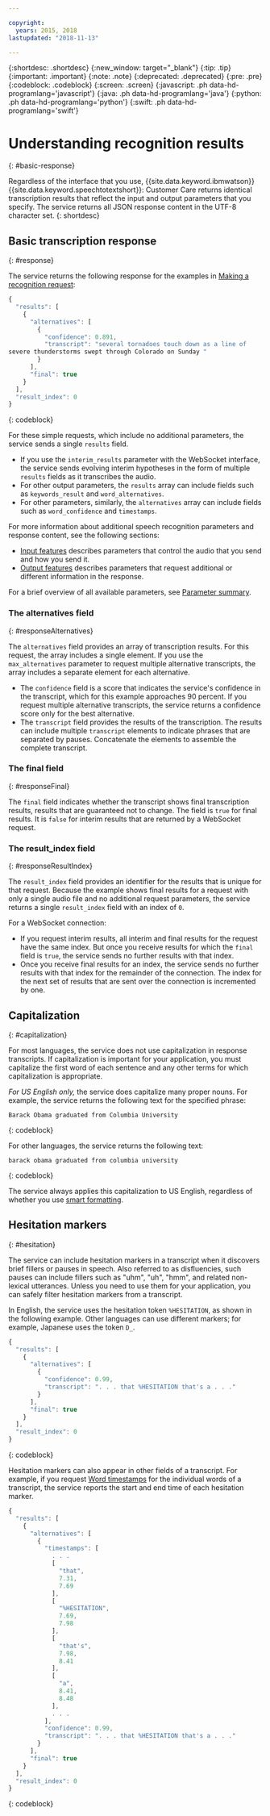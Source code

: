 ```yaml
---

copyright:
  years: 2015, 2018
lastupdated: "2018-11-13"

---
```


{:shortdesc: .shortdesc}
{:new_window: target="_blank"}
{:tip: .tip}
{:important: .important}
{:note: .note}
{:deprecated: .deprecated}
{:pre: .pre}
{:codeblock: .codeblock}
{:screen: .screen}
{:javascript: .ph data-hd-programlang='javascript'}
{:java: .ph data-hd-programlang='java'}
{:python: .ph data-hd-programlang='python'}
{:swift: .ph data-hd-programlang='swift'}

# Understanding recognition results
{: #basic-response}

Regardless of the interface that you use, {{site.data.keyword.ibmwatson}} {{site.data.keyword.speechtotextshort}}: Customer Care returns identical transcription results that reflect the input and output parameters that you specify. The service returns all JSON response content in the UTF-8 character set.
{: shortdesc}

## Basic transcription response
{: #response}

The service returns the following response for the examples in [Making a recognition request](/docs/services/speech-to-text-icp/basic-request.html):

```javascript
{
  "results": [
    {
      "alternatives": [
        {
          "confidence": 0.891,
          "transcript": "several tornadoes touch down as a line of
severe thunderstorms swept through Colorado on Sunday "
        }
      ],
      "final": true
    }
  ],
  "result_index": 0
}
```
{: codeblock}

For these simple requests, which include no additional parameters, the service sends a single `results` field.

-   If you use the `interim_results` parameter with the WebSocket interface, the service sends evolving interim hypotheses in the form of multiple `results` fields as it transcribes the audio.
-   For other output parameters, the `results` array can include fields such as `keywords_result` and `word_alternatives`.
-   For other parameters, similarly, the `alternatives` array can include fields such as `word_confidence` and `timestamps`.

For more information about additional speech recognition parameters and response content, see the following sections:

-   [Input features](/docs/services/speech-to-text-icp/input.html) describes parameters that control the audio that you send and how you send it.
-   [Output features](/docs/services/speech-to-text-icp/output.html) describes parameters that request additional or different information in the response.

For a brief overview of all available parameters, see [Parameter summary](/docs/services/speech-to-text-icp/summary.html).

### The alternatives field
{: #responseAlternatives}

The `alternatives` field provides an array of transcription results. For this request, the array includes a single element. If you use the `max_alternatives` parameter to request multiple alternative transcripts, the array includes a separate element for each alternative.

-   The `confidence` field is a score that indicates the service's confidence in the transcript, which for this example approaches 90 percent. If you request multiple alternative transcripts, the service returns a confidence score only for the best alternative.
-   The `transcript` field provides the results of the transcription. The results can include multiple `transcript` elements to indicate phrases that are separated by pauses. Concatenate the elements to assemble the complete transcript.

### The final field
{: #responseFinal}

The `final` field indicates whether the transcript shows final transcription results, results that are guaranteed not to change. The field is `true` for final results. It is `false` for interim results that are returned by a WebSocket request.

### The result_index field
{: #responseResultIndex}

The `result_index` field provides an identifier for the results that is unique for that request. Because the example shows final results for a request with only a single audio file and no additional request parameters, the service returns a single `result_index` field with an index of `0`.

For a WebSocket connection:

-   If you request interim results, all interim and final results for the request have the same index. But once you receive results for which the `final` field is `true`, the service sends no further results with that index.
-   Once you receive final results for an index, the service sends no further results with that index for the remainder of the connection. The index for the next set of results that are sent over the connection is incremented by one.

## Capitalization
{: #capitalization}

For most languages, the service does not use capitalization in response transcripts. If capitalization is important for your application, you must capitalize the first word of each sentence and any other terms for which capitalization is appropriate.

*For US English only,* the service does capitalize many proper nouns. For example, the service returns the following text for the specified phrase:

```
Barack Obama graduated from Columbia University
```
{: codeblock}

For other languages, the service returns the following text:

```
barack obama graduated from columbia university
```
{: codeblock}

The service always applies this capitalization to US English, regardless of whether you use [smart formatting](/docs/services/speech-to-text-icp/output.html#smart_formatting).

## Hesitation markers
{: #hesitation}

The service can include hesitation markers in a transcript when it discovers brief fillers or pauses in speech. Also referred to as disfluencies, such pauses can include fillers such as "uhm", "uh", "hmm", and related non-lexical utterances. Unless you need to use them for your application, you can safely filter hesitation markers from a transcript.

In English, the service uses the hesitation token `%HESITATION`, as shown in the following example. Other languages can use different markers; for example, Japanese uses the token `D_`.

```javascript
{
  "results": [
    {
      "alternatives": [
        {
          "confidence": 0.99,
          "transcript": ". . . that %HESITATION that's a . . ."
        }
      ],
      "final": true
    }
  ],
  "result_index": 0
}
```
{: codeblock}

Hesitation markers can also appear in other fields of a transcript. For example, if you request [Word timestamps](/docs/services/speech-to-text-icp/output.html#word_timestamps) for the individual words of a transcript, the service reports the start and end time of each hesitation marker.

```javascript
{
  "results": [
    {
      "alternatives": [
        {
          "timestamps": [
            . . .
            [
              "that",
              7.31,
              7.69
            ],
            [
              "%HESITATION",
              7.69,
              7.98
            ],
            [
              "that's",
              7.98,
              8.41
            ],
            [
              "a",
              8.41,
              8.48
            ],
            . . .
          ],
          "confidence": 0.99,
          "transcript": ". . . that %HESITATION that's a . . ."
        }
      ],
      "final": true
    }
  ],
  "result_index": 0
}
```
{: codeblock}
